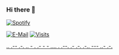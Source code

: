 ### Hi there 👋

[![Spotify](https://novatorem.vercel.app/api/spotify)](https://open.spotify.com/user/omnitenebris)

  [![E-Mail](https://img.shields.io/badge/email-reveal-2a8?style=flat-square&logo=gmail&logoColor=white)](https://mailhide.io/e/3ZNzb8gi)
  [![Visits](https://komarev.com/ghpvc/?username=firmai&logo=GitHub&label=github%20visits&color=336699&logoColor=white&style=flat-square)](https://github.com/firmai)

[..    .-- .-. .. - .    .- -    - .... .    .--. .- .-. .-.. --- ..- .-.](https://theparlour.substack.com/)
                            



